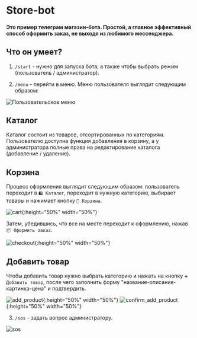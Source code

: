 # Store-bot

#### Это пример телеграм магазин-бота. Простой, а главное эффективный способ оформить заказ, не выходя из любимого мессенджера. 

## Что он умеет?

1. `/start` - нужно для запуска бота, а также чтобы выбрать режим (пользователь / администратор). 

2. `/menu` - перейти в меню. Меню пользователя выглядит следующим образом:

![Пользовательское меню](data/assets/4.png)

## Каталог

Каталог состоит из товаров, отсортированных по категориям. Пользователю доступна функция добавления в корзину, а у администратора полные права на редактирование каталога (добавление / удаление).

## Корзина

Процесс оформления выглядит следующим образом: пользователь переходит в `🛍️ Каталог`, переходит в нужную категорию, выбирает товары и нажимает кнопку `🛒 Корзина`. 

![cart](data/assets/5.png){:height="50%" width="50%"}

Затем, убедившись, что все на месте переходит к оформлению, нажав `📦 Оформить заказ`.

![checkout](data/assets/6.png){:height="50%" width="50%"}

## Добавить товар

Чтобы добавить товар нужно выбрать категорию и нажать на кнопку `➕ Добавить товар`, после чего заполнить форму "название-описание-картинка-цена" и подтвердить.

![add_product](data/assets/1.png){:height="50%" width="50%"} ![confirm_add_product](data/assets/2.png){:height="50%" width="50%"}

3. `/sos` - задать вопрос администратору.

![sos](data/assets/7.png)

